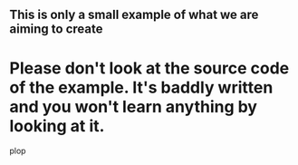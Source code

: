 ## This is only a small example of what we are aiming to create
# Please don't look at the source code of the example. It's baddly written and you won't learn anything by looking at it.

plop